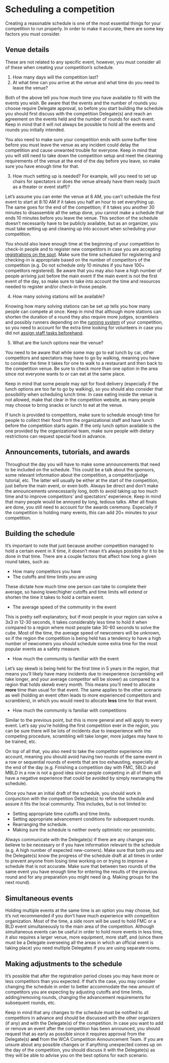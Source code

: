 # Scheduling a competition


Creating a reasonable schedule is one of the most essential things for your competition to run properly. In order to make it accurate, there are some key factors you must consider.


## Venue details

These are not related to any specific event, however, you must consider all of these when creating your competition’s schedule.

1. How many days will the competition last?
2. At what time can you arrive at the venue and what time do you need to leave the venue?

Both of the above tell you how much time you have available to fill with the events you wish. Be aware that the events and the number of rounds you choose require Delegate approval, so before you start building the schedule you should first discuss with the competition Delegate(s) and reach an agreement on the events held and the number of rounds for each event. Keep in mind that it will not always be possible to hold all the events and rounds you initially intended.

You also need to make sure your competition ends with some buffer time before you must leave the venue as any incident could delay the competition and cause unwanted trouble for everyone. Keep in mind that you will still need to take down the competition setup and meet the cleaning requirements of the venue at the end of the day before you leave, so make sure you have enough time for that.

3. How much setting up is needed? For example, will you need to set up chairs for spectators or does the venue already have them ready (such as a theater or event staff)?

Let’s assume you can enter the venue at 8 AM, you can’t schedule the first event to start at 8:10 AM if it takes you half an hour to set everything up. The same goes for the end of the competition; if it takes you another 30 minutes to disassemble all the setup done, you cannot make a schedule that ends 10 minutes before you leave the venue. This section of the schedule doesn’t necessarily have to be publicly available, but as an organizer, you must take setting up and cleaning up into account when scheduling your competition.

You should also leave enough time at the beginning of your competition to check-in people and to register new competitors in case you are accepting [registrations on the spot](https://www.worldcubeassociation.org/edudoc/organizer-guidelines/registration.pdf). Make sure the time scheduled for registering and checking-in is appropriate based on the number of competitors of the competition (e.g. Do not schedule only 10 minutes if you have 100+ competitors registered). Be aware that you may also have a high number of people arriving just before the main event if the main event is not the first event of the day, so make sure to take into account the time and resources needed to register and/or check-in those people.

4. How many solving stations will be available?

Knowing how many solving stations can be set up tells you how many people can compete at once. Keep in mind that although more stations can shorten the duration of a round they also require more judges, scramblers and possibly runners depending on the [running system](https://www.worldcubeassociation.org/edudoc/organizer-guidelines/running-systems.pdf) of your competition, so you need to account for the extra time looking for volunteers in case you did not [assign staff tasks beforehand](https://www.worldcubeassociation.org/edudoc/organizer-guidelines/staff.pdf).

5. What are the lunch options near the venue?

You need to be aware that while some may go to eat lunch by car, other competitors and spectators may have to go by walking, meaning you have to consider the time it takes for one to walk to a restaurant and then back to the competition venue. Be sure to check more than one option in the area since not everyone wants to or can eat at the same place.

<div class="page-break"></div>

Keep in mind that some people may opt for food delivery (especially if the lunch options are too far to go by walking), so you should also consider that possibility when scheduling lunch time. In case eating inside the venue is not allowed, make that clear in the competition website, as many people may choose to bring snacks or lunch to eat at the venue.

If lunch is provided to competitors, make sure to schedule enough time for people to collect their food from the organizational staff and have lunch before the competition starts again. If the only lunch option available is the one provided by the organizational team, make sure people with dietary restrictions can request special food in advance.


## Announcements, tutorials, and awards

Throughout the day you will have to make some announcements that need to be included on the schedule. This could be a talk about the sponsors, some relevant information about the competition, a competitor/judge tutorial, etc. The latter will usually be either at the start of the competition, just before the main event, or even both. Always be direct and don’t make the announcements unnecessarily long, both to avoid taking up too much time and to improve competitors’ and spectators’ experience. Keep in mind that many people would be annoyed by long, tedious talks. After all finals are done, you still need to account for the awards ceremony. Especially if the competition is holding many events, this can add 20+ minutes to your competition.


## Building the schedule

It’s important to note that just because another competition managed to hold a certain event in X time, it doesn’t mean it’s always possible for it to be done in that time. There are a couple factors that affect how long a given round takes, such as:

- How many competitors you have
- The cutoffs and time limits you are using

These dictate how much time one person can take to complete their average, so having lower/higher cutoffs and time limits will extend or shorten the time it takes to hold a certain event.

- The average speed of the community in the event

This is pretty self-explanatory, but if most people in your region can solve a 3x3 in 12-30 seconds, it takes considerably less time to hold it when compared to a region where most people take 30-60 seconds to solve the cube. Most of the time, the average speed of newcomers will be unknown, so if the region the competition is being held has a tendency to have a high number of newcomers you should schedule some extra time for the most popular events as a safety measure.

- How much the community is familiar with the event

Let’s say skewb is being held for the first time in 5 years in the region, that means you’ll likely have many incidents due to inexperience (scrambling will take longer, and your average competitor will be slower) as compared to a region that holds skewb every month. This means you’ll need to allocate **more** time than usual for that event. The same applies to the other scenario as well (holding an event often leads to more experienced competitors and scramblers), in which you would need to allocate **less** time for that event.

- How much the community is familiar with competitions

Similar to the previous point, but this is more general and will apply to every event. Let’s say you’re holding the first competition ever in the region, you can be sure there will be lots of incidents due to inexperience with the competing procedure, scrambling will take longer, more judges may have to be trained, etc.

On top of all that, you also need to take the competitor experience into account, meaning you should avoid having two rounds of the same event in a row or sequential rounds of events that are too exhausting, especially at the end of the day (e.g. Finishing a competition day with FMC, 5BLD and MBLD in a row is not a good idea since people competing in all of them will have a negative experience that could be avoided by simply rearranging the schedule).

Once you have an initial draft of the schedule, you should work in conjunction with the competition Delegate(s) to refine the schedule and assure it fits the local community. This includes, but is not limited to:

- Setting appropriate time cutoffs and time limits.
- Setting appropriate advancement conditions for subsequent rounds.
- Rearranging the schedule.
- Making sure the schedule is neither overly optimistic nor pessimistic.

Always communicate with the Delegate(s) if there are any changes you believe to be necessary or if you have information relevant to the schedule (e.g. A high number of expected new-comers). Make sure that both you and the Delegate(s) know the progress of the schedule draft at all times in order to prevent anyone from losing time working on or trying to improve a schedule that is not accurate. Make sure that between two rounds of the same event you have enough time for entering the results of the previous round and for any preparation you might need (e.g. Making groups for the next round).


## Simultaneous events

Holding multiple events at the same time is an option you may choose, but it’s not recommended if you don’t have much experience with competition organization. Most of the time, a side room will be used to hold FMC or a BLD event simultaneously to the main area of the competition. Although simultaneous events can be useful in order to hold more events in less time, it also requires a larger venue, more equipment, more staff, and (since there must be a Delegate overseeing all the areas in which an official event is taking place) you need multiple Delegates if you are using separate rooms.


## Making adjustments to the schedule

It’s possible that after the registration period closes you may have more or less competitors than you expected. If that’s the case, you may consider changing the schedule in order to better accommodate the new amount of competitors you are expecting by adjusting cutoffs and time limits, adding/removing rounds, changing the advancement requirements for subsequent rounds, etc.

Keep in mind that any changes to the schedule must be notified to all competitors in advance and should be discussed with the other organizers (if any) and with the Delegate(s) of the competition. In case you want to add or remove an event after the competition has been announced, you should request that as early as possible since it requires approval from the Delegate(s) **and** from the WCA Competition Announcement Team. If you are unsure about any possible changes or if anything unexpected comes up on the day of the competition, you should discuss it with the Delegate(s) as they will be able to advise you on the best options for each scenario.

